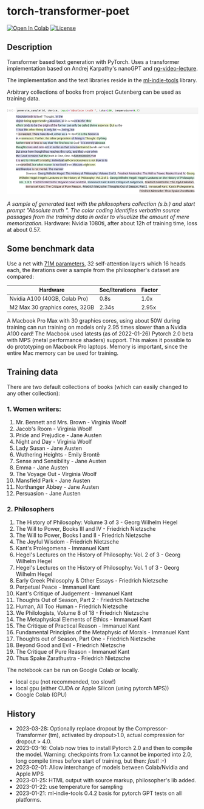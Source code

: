 # torch-transformer-poet

<a href="https://colab.research.google.com/github/domschl/torch-transformer-poet/blob/main/torch_transformer_poet.ipynb" target="_parent"><img src="https://colab.research.google.com/assets/colab-badge.svg" alt="Open In Colab"/></a>
[![License](http://img.shields.io/badge/license-MIT-brightgreen.svg?style=flat)](LICENSE)

## Description

Transformer based text generation with PyTorch. Uses a transformer implementation based on Andrej Karpathy's nanoGPT and [ng-video-lecture](https://github.com/karpathy/ng-video-lecture/blob/master/gpt.py).

The implementation and the text libraries reside in the [ml-indie-tools](https://github.com/domschl/ml-indie-tools) library.

Arbitrary collections of books from project Gutenberg can be used as training data.

![](https://github.com/domschl/torch-transformer-poet/blob/main/doc/absolute_truth_on_nvidia.png)

_A sample of generated text with the philosophers collection (s.b.) and start prompt "Absolute truth ". The color coding identifies verbatim source passages from the training data in order to visualize the amount of mere memorization._ 
Hardware: Nvidia 1080ti, after about 12h of training time, loss at about 0.57.

## Some benchmark data

Use a net with [71M parameters](https://github.com/domschl/torch-transformer-poet/commit/60592f4b38a2f030a3962ae320791fa3dbe444ff), 32 self-attention layers which 16 heads each, the iterations over a sample from the philosopher's dataset are compared:

| Hardware | Sec/Iterations | Factor |
| -------- | ---------- | ------ |
| Nvidia A100 (40GB, Colab Pro) | 0.8s  | 1.0x |
| M2 Max 30 graphics cores, 32GB | 2.34s | 2.95x |

A Macbook Pro Max with 30 graphics cores, using about 50W during training can run training on models only 2.95 times slower than a Nvidia A100 card!
The Macbook used latests (as of 2022-01-26) Pytorch 2.0 beta with MPS (metal performance shaders) support.
This makes it possible to do prototyping on Macbook Pro laptops. Memory is important, since the entire Mac memory can be used for training.

## Training data

There are two default collections of books (which can easily changed to any other collection):

### 1. Women writers:

1. Mr. Bennett and Mrs. Brown - Virginia Woolf
2. Jacob's Room - Virginia Woolf
3. Pride and Prejudice - Jane Austen
4. Night and Day - Virginia Woolf
5. Lady Susan - Jane Austen
6. Wuthering Heights - Emily Brontë
7. Sense and Sensibility - Jane Austen
8. Emma - Jane Austen
9. The Voyage Out - Virginia Woolf
10. Mansfield Park - Jane Austen
11. Northanger Abbey - Jane Austen
12. Persuasion - Jane Austen

### 2. Philosophers

1. The History of Philosophy: Volume 3 of 3 - Georg Wilhelm Hegel
2. The Will to Power, Books III and IV - Friedrich Nietzsche
3. The Will to Power, Books I and II - Friedrich Nietzsche
4. The Joyful Wisdom - Friedrich Nietzsche
5. Kant's Prolegomena - Immanuel Kant
6. Hegel's Lectures on the History of Philosophy: Vol. 2 of 3 - Georg Wilhelm Hegel
7. Hegel's Lectures on the History of Philosophy: Vol. 1 of 3 - Georg Wilhelm Hegel
8. Early Greek Philosophy & Other Essays - Friedrich Nietzsche
9. Perpetual Peace - Immanuel Kant
10. Kant's Critique of Judgement - Immanuel Kant
11. Thoughts Out of Season, Part 2 - Friedrich Nietzsche
12. Human, All Too Human - Friedrich Nietzsche
13. We Philologists, Volume 8 of 18 - Friedrich Nietzsche
14. The Metaphysical Elements of Ethics - Immanuel Kant
15. The Critique of Practical Reason - Immanuel Kant
16. Fundamental Principles of the Metaphysic of Morals - Immanuel Kant
17. Thoughts out of Season, Part One - Friedrich Nietzsche
18. Beyond Good and Evil - Friedrich Nietzsche
19. The Critique of Pure Reason - Immanuel Kant
20. Thus Spake Zarathustra - Friedrich Nietzsche

The notebook can be run on Google Colab or locally.

- local cpu (not recommended, too slow!)
- local gpu (either CUDA or Apple Silicon (using pytorch MPS))
- Google Colab (GPU)

## History

* 2023-03-28: Optionally replace dropout by the Compressor-Transformer (tm), activated by dropout>1.0, actual compression for dropout > 4.0.
* 2023-03-16: Colab now tries to install Pytorch 2.0 and then to compile the model. Warning: checkpoints from 1.x cannot be imported into 2.0, long compile times before start of training, but then: _fast_! :-)
* 2023-02-01: Allow interchange of models between Colab/Nvidia and Apple MPS
* 2023-01-25: HTML output with source markup, philosopher's lib added.
* 2023-01-22: use temperature for sampling
* 2023-01-21: ml-indie-tools 0.4.2 basis for pytorch GPT tests on all platforms.
